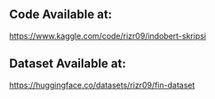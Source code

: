 ## Code Available at:
https://www.kaggle.com/code/rizr09/indobert-skripsi

## Dataset Available at:
https://huggingface.co/datasets/rizr09/fin-dataset